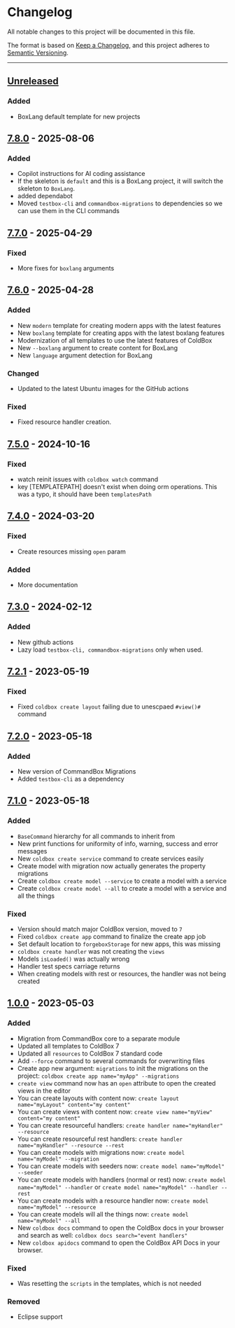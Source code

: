# Changelog

All notable changes to this project will be documented in this file.

The format is based on [Keep a Changelog](https://keepachangelog.com/en/1.0.0/),
and this project adheres to [Semantic Versioning](https://semver.org/spec/v2.0.0.html).

* * *

## [Unreleased]

### Added

- BoxLang default template for new projects

## [7.8.0] - 2025-08-06

### Added

- Copilot instructions for AI coding assistance
- If the skeleton is `default` and this is a BoxLang project, it will switch the skeleton to `BoxLang`.
- added dependabot
- Moved `testbox-cli` and `commandbox-migrations` to dependencies so we can use them in the CLI commands

## [7.7.0] - 2025-04-29

### Fixed

- More fixes for `boxlang` arguments

## [7.6.0] - 2025-04-28

### Added

- New `modern` template for creating modern apps with the latest features
- New `boxlang` template for creating apps with the latest boxlang features
- Modernization of all templates to use the latest features of ColdBox
- New `--boxlang` argument to create content for BoxLang
- New `language` argument detection for BoxLang

### Changed

- Updated to the latest Ubuntu images for the GitHub actions

### Fixed

- Fixed resource handler creation.

## [7.5.0] - 2024-10-16

### Fixed

- watch reinit issues with `coldbox watch` command
- key [TEMPLATEPATH] doesn't exist when doing orm operations. This was a typo, it should have been `templatesPath`

## [7.4.0] - 2024-03-20

### Fixed

- Create resources missing `open` param

### Added

- More documentation

## [7.3.0] - 2024-02-12

### Added

- New github actions
- Lazy load `testbox-cli, commandbox-migrations` only when used.

## [7.2.1] - 2023-05-19

### Fixed

- Fixed `coldbox create layout` failing due to unescpaed `#view()#` command

## [7.2.0] - 2023-05-18

### Added

- New version of CommandBox Migrations
- Added `testbox-cli` as a dependency

## [7.1.0] - 2023-05-18

### Added

- `BaseCommand` hierarchy for all commands to inherit from
- New print functions for uniformity of info, warning, success and error messages
- New `coldbox create service` command to create services easily
- Create model with migration now actually generates the property migrations
- Create `coldbox create model --service` to create a model with a service
- Create `coldbox create model --all` to create a model with a service and all the things

### Fixed

- Version should match major ColdBox version, moved to `7`
- Fixed `coldbox create app` command to finalize the create app job
- Set default location to `forgeboxStorage` for new apps, this was missing
- `coldbox create handler` was not creating the `views`
- Models `isLoaded()` was actually wrong
- Handler test specs carriage returns
- When creating models with rest or resources, the handler was not being created

## [1.0.0] - 2023-05-03

### Added

- Migration from CommandBox core to a separate module
- Updated all templates to ColdBox 7
- Updated all `resources` to ColdBox 7 standard code
- Add `--force` command to several commands for overwriting files
- Create app new argument: `migrations` to init the migrations on the project: `coldbox create app name="myApp" --migrations`
- `create view` command now has an `open` attribute to open the created views in the editor
- You can create layouts with content now: `create layout name="myLayout" content="my content"`
- You can create views with content now: `create view name="myView" content="my content"`
- You can create resourceful handlers: `create handler name="myHandler" --resource`
- You can create resourceful rest handlers: `create handler name="myHandler" --resource --rest`
- You can create models with migrations now: `create model name="myModel" --migration`
- You can create models with seeders now: `create model name="myModel" --seeder`
- You can create models with handlers (normal or rest) now: `create model name="myModel" --handler` or `create model name="myModel" --handler --rest`
- You can create models with a resource handler now: `create model name="myModel" --resource`
- You can create models will all the things now: `create model name="myModel" --all`
- New `coldbox docs` command to open the ColdBox docs in your browser and search as well: `coldbox docs search="event handlers"`
- New `coldbox apidocs` command to open the ColdBox API Docs in your browser.

### Fixed

- Was resetting the `scripts` in the templates, which is not needed

### Removed

- Eclipse support

[unreleased]: https://github.com/ColdBox/coldbox-cli/compare/v7.8.0...HEAD
[7.8.0]: https://github.com/ColdBox/coldbox-cli/compare/v7.7.0...v7.8.0
[7.7.0]: https://github.com/ColdBox/coldbox-cli/compare/v7.6.0...v7.7.0
[7.6.0]: https://github.com/ColdBox/coldbox-cli/compare/v7.5.0...v7.6.0
[7.5.0]: https://github.com/ColdBox/coldbox-cli/compare/v7.4.0...v7.5.0
[7.4.0]: https://github.com/ColdBox/coldbox-cli/compare/v7.3.0...v7.4.0
[7.3.0]: https://github.com/ColdBox/coldbox-cli/compare/v7.2.1...v7.3.0
[7.2.1]: https://github.com/ColdBox/coldbox-cli/compare/v7.2.0...v7.2.1
[7.2.0]: https://github.com/ColdBox/coldbox-cli/compare/v7.1.0...v7.2.0
[7.1.0]: https://github.com/ColdBox/coldbox-cli/compare/v1.0.0...v7.1.0
[1.0.0]: https://github.com/ColdBox/coldbox-cli/compare/94e639a1ba9d10c8d9ad663435233bd115cf8586...v1.0.0
